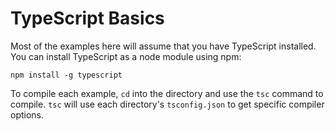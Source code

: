 # TypeScript Basics

Most of the examples here will assume that you have TypeScript installed.
You can install TypeScript as a node module using npm:

```shell
npm install -g typescript
```

To compile each example, `cd` into the directory and use the `tsc` command to compile.
`tsc` will use each directory's `tsconfig.json` to get specific compiler options.